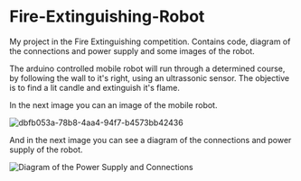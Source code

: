 # Fire-Extinguishing-Robot
My project in the Fire Extinguishing competition. Contains code, diagram of the connections and power supply and some images of the robot.

The arduino controlled mobile robot will run through a determined course, by following the wall to it's right, using an ultrassonic sensor.
The objective is to find a lit candle and extinguish it's flame.

In the next image you can an image of the mobile robot.

![dbfb053a-78b8-4aa4-94f7-b4573bb42436](https://user-images.githubusercontent.com/71357969/204649616-c7709e79-26d0-4349-83f3-58fa51ac30cb.jpg)

And in the next image you can see a diagram of the connections and power supply of the robot.

![Diagram of the Power Supply and Connections](https://user-images.githubusercontent.com/71357969/204649805-3cc800f5-8edc-47c7-9370-ab6799815e95.jpg)
